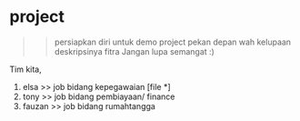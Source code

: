 # project
>> persiapkan diri untuk demo project pekan depan
>> wah kelupaan deskripsinya fitra
>> Jangan lupa semangat :)

Tim kita,
1. elsa >> job bidang kepegawaian [file *]
2. tony >> job bidang pembiayaan/ finance
3. fauzan >> job bidang rumahtangga

